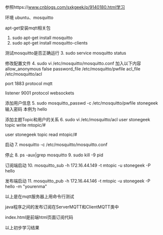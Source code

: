 参照https://www.cnblogs.com/sxkgeek/p/9140180.html学习

环境 ubuntu、mosquitto

apt-get安装mqtt相关包
1. sudo apt-get install mosquitto
2. sudo apt-get install mosquitto-clients

测试mosquitto是否正确运行
3. sudo service mosquitto status

修改配置文件
4. sudo vi /etc/mosquitto/mosquitto.conf
加入以下内容
allow_anonymous false
password_file /etc/mosquitto/pwfile
acl_file /etc/mosquitto/acl

port 1883
protocol mqtt

listener 9001
protocol websockets

添加用户信息
5. sudo mosquitto_passwd -c /etc/mosquitto/pwfile stonegeek
输入密码 本例为 hello

添加主题Topic和用户的关系
6. sudo vi /etc/mosquitto/acl
user stonegeek
topic write mtopic/#

user stonegeek
topic read mtopic/#


启动
7. mosquitto -c /etc/mosquitto/mosquitto.conf

停止
8. ps -aux|grep mosquitto
9. sudo kill -9 pid

订阅端启动
10. mosquitto_sub -h 172.16.44.149 -t mtopic -u stonegeek -P hello

发布端启动
11. mosquitto_pub -h 172.16.44.146 -t mtopic -u stonegeek -P hello -m "yourenma"

以上是在mqtt服务器上用命令行测试

java程序之间的发布订阅在ServerMQTT和ClientMQTT类中

index.html是前端html页面订阅代码

以上初步学习结果








